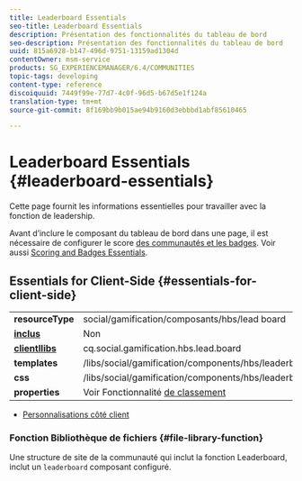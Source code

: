 ```yaml
---
title: Leaderboard Essentials
seo-title: Leaderboard Essentials
description: Présentation des fonctionnalités du tableau de bord
seo-description: Présentation des fonctionnalités du tableau de bord
uuid: 815a6928-b147-496d-9751-13159ad1304d
contentOwner: msm-service
products: SG_EXPERIENCEMANAGER/6.4/COMMUNITIES
topic-tags: developing
content-type: reference
discoiquuid: 7449f99e-77d7-4c0f-96d5-b67d5e1f124a
translation-type: tm+mt
source-git-commit: 8f169bb9b015ae94b9160d3ebbbd1abf85610465

---
```



# Leaderboard Essentials {#leaderboard-essentials}

Cette page fournit les informations essentielles pour travailler avec la fonction de leadership.

Avant d’inclure le composant du tableau de bord dans une page, il est nécessaire de configurer le score [des communautés et les badges](implementing-scoring.md). Voir aussi [Scoring and Badges Essentials](configure-scoring.md).

## Essentials for Client-Side {#essentials-for-client-side}

<table> 
 <tbody>
  <tr>
   <td> <strong>resourceType</strong></td> 
   <td>social/gamification/composants/hbs/lead board</td> 
  </tr>
  <tr>
   <td> <a href="scf.md#add-or-include-a-communities-component"><strong>inclus</strong></a></td> 
   <td>Non</td> 
  </tr>
  <tr>
   <td> <a href="clientlibs.md"><strong>clientllibs</strong></a></td> 
   <td>cq.social.gamification.hbs.lead.board</td> 
  </tr>
  <tr>
   <td> <strong>templates</strong></td> 
   <td> /libs/social/gamification/components/hbs/leaderboard/leaderboard.hbs<br /> </td> 
  </tr>
  <tr>
   <td> <strong>css</strong></td> 
   <td> /libs/social/gamification/components/hbs/leaderboard/clientlibs/leaderboard.css</td> 
  </tr>
  <tr>
   <td><strong> properties</strong></td> 
   <td>Voir Fonctionnalité <a href="enabling-leaderboard.md">de classement</a></td> 
  </tr>
 </tbody>
</table>

* [Personnalisations côté client](client-customize.md)

### Fonction Bibliothèque de fichiers {#file-library-function}

Une structure de site de la communauté qui inclut la fonction [](functions.md#leaderboard-function)Leaderboard, inclut un `leaderboard` composant configuré.
